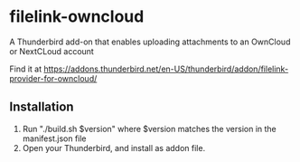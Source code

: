 # filelink-owncloud
A Thunderbird add-on that enables uploading attachments to an OwnCloud or NextCLoud account

Find it at https://addons.thunderbird.net/en-US/thunderbird/addon/filelink-provider-for-owncloud/

## Installation

1. Run "./build.sh $version" where $version matches the version in the manifest.json file
1. Open your Thunderbird, and install as addon file.
